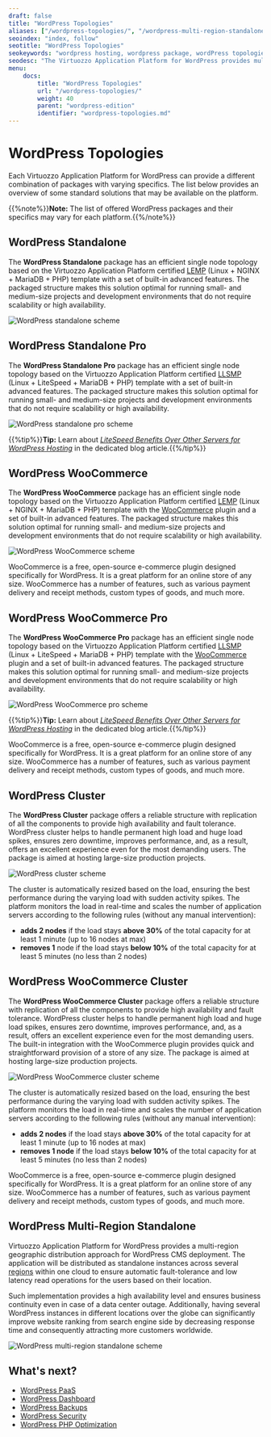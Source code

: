 ```yaml
---
draft: false
title: "WordPress Topologies"
aliases: ["/wordpress-topologies/", "/wordpress-multi-region-standalone/", "/wordpress-standalone/", "/wordpress-standalone-pro/", "/wordpress-woocommerce/", "/wordpress-woocommerce-cluster/", "/wordpress-woocommerce-pro/"]
seoindex: "index, follow"
seotitle: "WordPress Topologies"
seokeywords: "wordpress hosting, wordpress package, wordPress topologies, wordpress standalone, wordpress cluster, wordpress woocommerce"
seodesc: "The Virtuozzo Application Platform for WordPress provides multiple standard WordPress topologies, ranging from standalone to clusted solutions. The list of offered WordPress packages and their specifics may vary for different platforms."
menu:
    docs:
        title: "WordPress Topologies"
        url: "/wordpress-topologies/"
        weight: 40
        parent: "wordpress-edition"
        identifier: "wordpress-topologies.md"
---
```


# WordPress Topologies

Each Virtuozzo Application Platform for WordPress can provide a different combination of packages with varying specifics. The list below provides an overview of some standard solutions that may be available on the platform.

{{%note%}}**Note:** The list of offered WordPress packages and their specifics may vary for each platform.{{%/note%}}


## WordPress Standalone

The **WordPress Standalone** package has an efficient single node topology based on the Virtuozzo Application Platform certified [LEMP](/lemp-llsmp/) (Linux + NGINX + MariaDB + PHP) template with a set of built-in advanced features. The packaged structure makes this solution optimal for running small- and medium-size projects and development environments that do not require scalability or high availability.

![WordPress standalone scheme](01-wordpress-standalone-scheme.png)


## WordPress Standalone Pro

The **WordPress Standalone Pro** package has an efficient single node topology based on the Virtuozzo Application Platform certified [LLSMP](/lemp-llsmp/) (Linux + LiteSpeed + MariaDB + PHP) template with a set of built-in advanced features. The packaged structure makes this solution optimal for running small- and medium-size projects and development environments that do not require scalability or high availability.

![WordPress standalone pro scheme](02-wordpress-standalone-pro-scheme.png)

{{%tip%}}**Tip:** Learn about *[LiteSpeed Benefits Over Other Servers for WordPress Hosting](https://www.virtuozzo.com/company/blog/litespeed-wordpress-hosting/)* in the dedicated blog article.{{%/tip%}}


## WordPress WooCommerce

The **WordPress WooCommerce** package has an efficient single node topology based on the Virtuozzo Application Platform certified [LEMP](/lemp-llsmp/) (Linux + NGINX + MariaDB + PHP) template with the [WooCommerce](https://wordpress.org/plugins/woocommerce/) plugin and a set of built-in advanced features. The packaged structure makes this solution optimal for running small- and medium-size projects and development environments that do not require scalability or high availability.

![WordPress WooCommerce scheme](03-wordpress-woocommerce-scheme.png)

WooCommerce is a free, open-source e-commerce plugin designed specifically for WordPress. It is a great platform for an online store of any size. WooCommerce has a number of features, such as various payment delivery and receipt methods, custom types of goods, and much more.


## WordPress WooCommerce Pro

The **WordPress WooCommerce Pro** package has an efficient single node topology based on the Virtuozzo Application Platform certified [LLSMP](/lemp-llsmp/) (Linux + LiteSpeed + MariaDB + PHP) template with the [WooCommerce](https://wordpress.org/plugins/woocommerce/) plugin and a set of built-in advanced features. The packaged structure makes this solution optimal for running small- and medium-size projects and development environments that do not require scalability or high availability.

![WordPress WooCommerce pro scheme](04-wordpress-woocommerce-pro-scheme.png)

{{%tip%}}**Tip:** Learn about *[LiteSpeed Benefits Over Other Servers for WordPress Hosting](https://www.virtuozzo.com/company/blog/litespeed-wordpress-hosting/)* in the dedicated blog article.{{%/tip%}}

WooCommerce is a free, open-source e-commerce plugin designed specifically for WordPress. It is a great platform for an online store of any size. WooCommerce has a number of features, such as various payment delivery and receipt methods, custom types of goods, and much more.


## WordPress Cluster

The **WordPress Cluster** package offers a reliable structure with replication of all the components to provide high availability and fault tolerance. WordPress cluster helps to handle permanent high load and huge load spikes, ensures zero downtime, improves performance, and, as a result, offers an excellent experience even for the most demanding users. The package is aimed at hosting large-size production projects.

![WordPress cluster scheme](05-wordpress-cluster-scheme.png)

The cluster is automatically resized based on the load, ensuring the best performance during the varying load with sudden activity spikes. The platform monitors the load in real-time and scales the number of application servers according to the following rules (without any manual intervention):

- **adds 2 nodes** if the load stays **above 30%** of the total capacity for at least 1 minute (up to 16 nodes at max)
- **removes 1** node if the load stays **below 10%** of the total capacity for at least 5 minutes (no less than 2 nodes)


## WordPress WooCommerce Cluster

The **WordPress WooCommerce Cluster** package offers a reliable structure with replication of all the components to provide high availability and fault tolerance. WordPress cluster helps to handle permanent high load and huge load spikes, ensures zero downtime, improves performance, and, as a result, offers an excellent experience even for the most demanding users. The built-in integration with the WooCommerce plugin provides quick and straightforward provision of a store of any size. The package is aimed at hosting large-size production projects.

![WordPress WooCommerce cluster scheme](06-wordpress-woocommerce-cluster-scheme.png)

The cluster is automatically resized based on the load, ensuring the best performance during the varying load with sudden activity spikes. The platform monitors the load in real-time and scales the number of application servers according to the following rules (without any manual intervention):

- **adds 2 nodes** if the load stays **above 30%** of the total capacity for at least 1 minute (up to 16 nodes at max)
- **removes 1 node** if the load stays **below 10%** of the total capacity for at least 5 minutes (no less than 2 nodes)

WooCommerce is a free, open-source e-commerce plugin designed specifically for WordPress. It is a great platform for an online store of any size. WooCommerce has a number of features, such as various payment delivery and receipt methods, custom types of goods, and much more.


## WordPress Multi-Region Standalone

Virtuozzo Application Platform for WordPress provides a multi-region geographic distribution approach for WordPress CMS deployment. The application will be distributed as standalone instances across several [regions](/environment-regions/) within one cloud to ensure automatic fault-tolerance and low latency read operations for the users based on their location.

Such implementation provides a high availability level and ensures business continuity even in case of a data center outage. Additionally, having several WordPress instances in different locations over the globe can significantly improve website ranking from search engine side by decreasing response time and consequently attracting more customers worldwide.

![WordPress multi-region standalone scheme](07-wordpress-multi-region-standalone-scheme.png)


## What's next?

- [WordPress PaaS](/virtuozzo-application-platform-for-wordpress/)
- [WordPress Dashboard](/wp-dashboard-overview/)
- [WordPress Backups](/wordpress-backups/)
- [WordPress Security](/wordpress-security/)
- [WordPress PHP Optimization](/wordpress-php-optimization/)